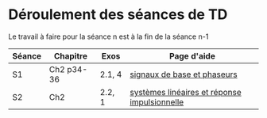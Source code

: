 # Déroulement des séances de TD

Le travail à faire pour la séance n est à la fin de la séance n-1

Séance | Chapitre | Exos |   Page d'aide
-------|----------|------|-----------------
S1     |  Ch2 p34-36   | 2.1, 4 |  [signaux de base et phaseurs](ch2_s1_signaux_base_et_phaseur)
S2     | Ch2      | 2.2, 1 |    [systèmes linéaires et réponse impulsionnelle](./ch2_s2_linearite_et_rip)
